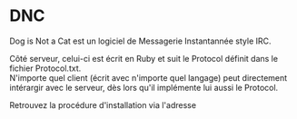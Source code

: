 DNC
===

Dog is Not a Cat est un logiciel de Messagerie Instantannée style IRC.

Côté serveur, celui-ci est écrit en Ruby et suit le Protocol définit dans le fichier Protocol.txt.<br />
N'importe quel client (écrit avec n'importe quel langage) peut directement intérargir avec le serveur, dès lors qu'il implémente lui aussi le Protocol.

Retrouvez la procédure d'installation via l'adresse 

